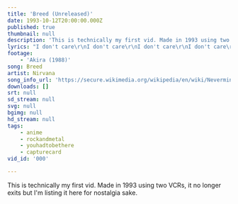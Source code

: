 ```yaml
---
title: 'Breed (Unreleased)'
date: 1993-10-12T20:00:00.000Z
published: true
thumbnail: null
description: 'This is technically my first vid. Made in 1993 using two VCRs, it no longer exits but I''m listing it here for nostalgia sake.'
lyrics: "I don't care\r\nI don't care\r\nI don't care\r\nI don't care\r\nI don't care\r\nCare if I'm old\r\n\r\nI don't mind\r\nI don't mind\r\nI don't mind\r\nI don't mind\r\nMind\r\nDon't have a mind\r\n\r\nGet away\r\nGet away\r\nGet away\r\nGet away\r\nGet away\r\nAway from your home\r\n\r\nI'm afraid\r\nI'm afraid\r\nI'm afraid\r\nI'm afraid\r\nFraid, of a ghost\r\n\r\nEven if you have\r\nEven if you need\r\nI don't mean to stare\r\nWe don't have to breed\r\nWe can plant a house\r\nWe can build a tree\r\nI don't even care\r\nWe could have all three "
footage:
    - 'Akira (1988)'
song: Breed
artist: Nirvana
song_info_url: 'https://secure.wikimedia.org/wikipedia/en/wiki/Nevermind'
downloads: []
srt: null
sd_stream: null
svg: null
bgimg: null
hd_stream: null
tags:
    - anime
    - rockandmetal
    - youhadtobethere
    - capturecard
vid_id: '000'

---
```

This is technically my first vid. Made in 1993 using two VCRs, it no longer exits but I'm listing it here for nostalgia sake.